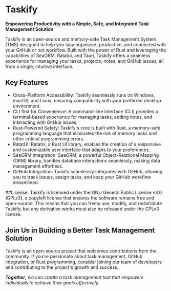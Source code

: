 # Taskify
**Empowering Productivity with a Simple, Safe, and Integrated Task Management Solution**  

Taskify is an open-source and memory-safe Task Management System (TMS) designed to help you stay organized, productive, and connected with your GitHub or not workflow. Built with the power of Rust and leveraging the capabilities of SeaORM, Ratatui, and Tauri, Taskify offers a seamless experience for managing your tasks, projects, notes, and GitHub issues, all from a single, intuitive interface.

## Key Features
+ Cross-Platform Accessibility: Taskify seamlessly runs on Windows, macOS, and Linux, ensuring compatibility with your preferred desktop environment.
+ CLI first for Convenience: A command-line interface (CLI) provides a terminal-based experience for managing tasks, adding notes, and interacting with GitHub issues.
+ Rust-Powered Safety: Taskify's core is built with Rust, a memory-safe programming language that eliminates the risk of memory leaks and other critical programming errors.
+ RatatUI: Ratatoi, a Rust UI library, enables the creation of a responsive and customizable user interface that adapts to your preferences.
+ SeaORM Integration: SeaORM, a powerful Object-Relational Mapping (ORM) library, handles database interactions seamlessly, making data management effortless.
+ GitHub Integration: Taskify seamlessly integrates with GitHub, allowing you to track issues, assign tasks, and keep your GitHub workflow streamlined.

##License:
Taskify is licensed under the GNU General Public License v3.0 (GPLv3), a copyleft license that ensures the software remains free and open-source. This means that you can freely use, modify, and redistribute Taskify, but any derivative works must also be released under the GPLv3 license.

## Join Us in Building a Better Task Management Solution
Taskify is an open-source project that welcomes contributions from the community. If you're passionate about task management, GitHub integration, or Rust programming, consider joining our team of developers and contributing to the project's growth and success.

_**Together**, we can create a task management tool that empowers individuals to achieve their goals effectively._

